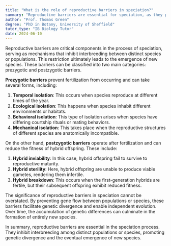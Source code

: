 ```yaml
---
title: "What is the role of reproductive barriers in speciation?"
summary: "Reproductive barriers are essential for speciation, as they prevent interbreeding between different species, thereby promoting the development of distinct species over time."
author: "Prof. Thomas Green"
degree: "PhD in Botany, University of Sheffield"
tutor_type: "IB Biology Tutor"
date: 2024-06-10
---
```


Reproductive barriers are critical components in the process of speciation, serving as mechanisms that inhibit interbreeding between distinct species or populations. This restriction ultimately leads to the emergence of new species. These barriers can be classified into two main categories: prezygotic and postzygotic barriers.

**Prezygotic barriers** prevent fertilization from occurring and can take several forms, including:

1. **Temporal isolation**: This occurs when species reproduce at different times of the year.
2. **Ecological isolation**: This happens when species inhabit different environments or habitats.
3. **Behavioral isolation**: This type of isolation arises when species have differing courtship rituals or mating behaviors.
4. **Mechanical isolation**: This takes place when the reproductive structures of different species are anatomically incompatible.

On the other hand, **postzygotic barriers** operate after fertilization and can reduce the fitness of hybrid offspring. These include:

1. **Hybrid inviability**: In this case, hybrid offspring fail to survive to reproductive maturity.
2. **Hybrid sterility**: Here, hybrid offspring are unable to produce viable gametes, rendering them infertile.
3. **Hybrid breakdown**: This occurs when the first-generation hybrids are fertile, but their subsequent offspring exhibit reduced fitness.

The significance of reproductive barriers in speciation cannot be overstated. By preventing gene flow between populations or species, these barriers facilitate genetic divergence and enable independent evolution. Over time, the accumulation of genetic differences can culminate in the formation of entirely new species.

In summary, reproductive barriers are essential in the speciation process. They inhibit interbreeding among distinct populations or species, promoting genetic divergence and the eventual emergence of new species.
    